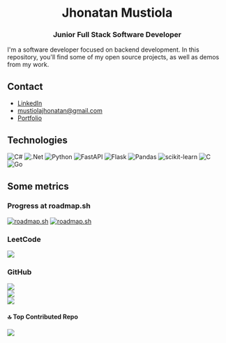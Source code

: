 
<h1 align="center">Jhonatan Mustiola</h1>
<h3 align="center">Junior Full Stack Software Developer</h3>

I'm a software developer focused on backend development. In this repository, you'll find some of my open source projects, as well as demos from my work.

## Contact

- [LinkedIn](https://www.linkedin.com/jhonatan-mustiola)
- [mustiolajhonatan@gmail.com](mailto:mustiolajhonatan@gmail.com)
- [Portfolio](https://jhonatan-mustiola.netlify.app)

## Technologies

![C#](https://img.shields.io/badge/c%23-%23239120.svg?style=for-the-badge&logo=c-sharp&logoColor=white) ![.Net](https://img.shields.io/badge/.NET-5C2D91?style=for-the-badge&logo=.net&logoColor=white) ![Python](https://img.shields.io/badge/python-3670A0?style=for-the-badge&logo=python&logoColor=ffdd54) ![FastAPI](https://img.shields.io/badge/FastAPI-005571?style=for-the-badge&logo=fastapi) ![Flask](https://img.shields.io/badge/flask-%23000.svg?style=for-the-badge&logo=flask&logoColor=white) ![Pandas](https://img.shields.io/badge/pandas-%23150458.svg?style=for-the-badge&logo=pandas&logoColor=white) ![scikit-learn](https://img.shields.io/badge/scikit--learn-%23F7931E.svg?style=for-the-badge&logo=scikit-learn&logoColor=white) ![C](https://img.shields.io/badge/c-%2300599C.svg?style=for-the-badge&logo=c&logoColor=white)  ![Go](https://img.shields.io/badge/go-%2300ADD8.svg?style=for-the-badge&logo=go&logoColor=white)

## Some metrics

### Progress at roadmap.sh

[![roadmap.sh](https://api.roadmap.sh/v1-badge/tall/64af6cdf5f038d81eead5cf0?variant=dark&roadmaps=javascript%2Cpython%2Cgolang%2Csql)](https://roadmap.sh)
[![roadmap.sh](https://api.roadmap.sh/v1-badge/tall/64af6cdf5f038d81eead5cf0?variant=dark&roadmaps=aspnet-core%2Cdatastructures-and-algorithms%2Cbackend%2Crust)](https://roadmap.sh)

### LeetCode
![](https://leetcard.jacoblin.cool/JhonatanMustiola?theme=dark&font=Oswald&ext=heatmap)

### GitHub

![](https://github-readme-stats.vercel.app/api?username=JhonatanMustiolaCas&theme=blue-green&hide_border=false&include_all_commits=true&count_private=false)<br/>
![](https://github-readme-streak-stats.herokuapp.com/?user=JhonatanMustiolaCas&theme=blue-green&hide_border=false)<br/>
![](https://github-readme-stats.vercel.app/api/top-langs/?username=JhonatanMustiolaCas&theme=blue-green&hide_border=false&include_all_commits=true&count_private=false&layout=compact)<br/>
<!-- ![](https://leetcard.jacoblin.cool/JhonatanMustiola?ext=activity) -->

#### 🔝 Top Contributed Repo

![](https://github-contributor-stats.vercel.app/api?username=JhonatanMustiolaCas&limit=5&theme=blue-green&combine_all_yearly_contributions=true)
